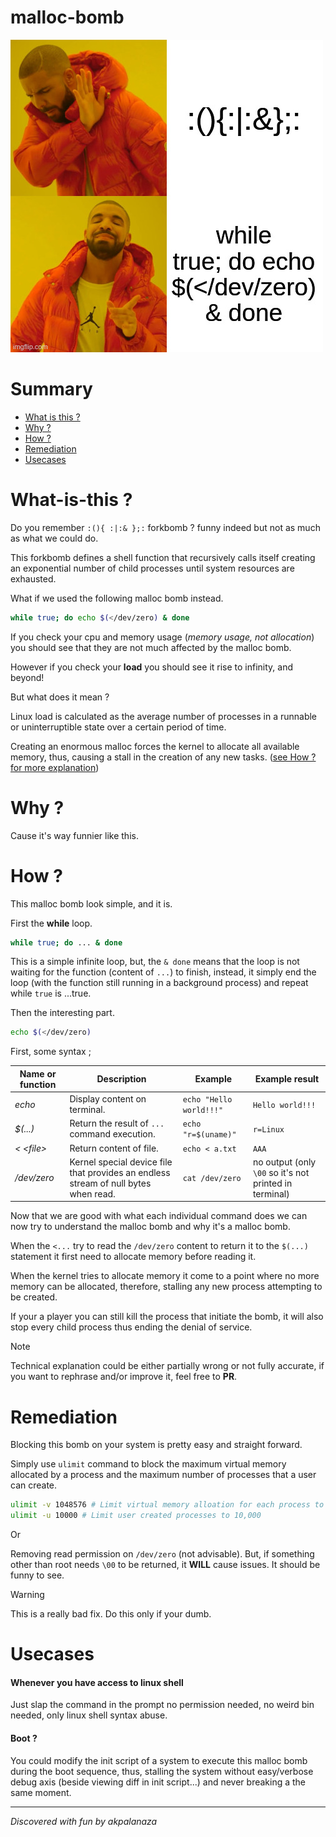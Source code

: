 # malloc-bomb

![](mehh.jpg)

# Summary

- [What is this ?](#What-is-this-?)
- [Why ?](#Why)
- [How ?](#How)
- [Remediation](#Remediation)
- [Usecases](#Usecases)
# What-is-this ?

Do you remember `:(){ :|:& };:` forkbomb ?  funny indeed but  not as much as what we could do.

This forkbomb defines a shell function that recursively calls itself creating an exponential number of child processes until system resources are exhausted.

What if we used the following malloc bomb instead.

```sh
while true; do echo $(</dev/zero) & done
```

If you check your cpu and memory usage (*memory usage, not allocation*) you should see that they are not much affected by the malloc bomb.

However if you check your **load** you should see it rise to infinity, and beyond!

But what does it mean ?

Linux load is calculated as the average number of processes in a runnable or uninterruptible state over a certain period of time.

Creating an enormous malloc forces the kernel to allocate all available memory, thus, causing a stall in the creation of any new tasks. ([see How ? for more explanation](#How))

# Why ?

Cause it's way funnier like this.

# How ?

This malloc bomb look simple, and it is.

First the **while** loop.

```sh
while true; do ... & done
```

This is a simple infinite loop, but, the `& done` means that the loop is not waiting for the function (content of `...`) to finish, instead, it simply end the loop (with the function still running in a background process) and repeat while `true` is ...true.

Then the interesting part.

```sh
echo $(</dev/zero)
```

First, some syntax ;

| Name or function | Description                                                                         | Example                 | Example result                                         |
| ---------------- | ----------------------------------------------------------------------------------- | ----------------------- | ------------------------------------------------------ |
| *echo*           | Display content on terminal.                                                        | `echo "Hello world!!!"` | `Hello world!!!`                                       |
| *$(...)*         | Return the result of `...` command execution.                                       | `echo "r=$(uname)"`     | `r=Linux`                                              |
| *<  \<file\>*    | Return content of file.                                                             | `echo < a.txt`          | `AAA`                                                  |
| */dev/zero*      | Kernel special device file that provides an endless stream of null bytes when read. | `cat /dev/zero`         | no output (only `\00` so it's not printed in terminal) |

Now that we are good with what each individual command does we can now try to understand the malloc bomb and why it's a malloc bomb.

When the `<...` try to read the `/dev/zero` content to return it to the `$(...)` statement it first need to allocate memory before reading it.

When the kernel tries to allocate memory it come to a point where no more memory can be allocated, therefore, stalling any new process attempting to be created.

If your a player you can still kill the process that initiate the bomb, it will also stop every child process thus ending the denial of service. 

> [!NOTE]
Technical explanation could be either partially wrong or not fully accurate, if you want to rephrase and/or improve it, feel free to **PR**.

# Remediation

Blocking this bomb on your system is pretty easy and straight forward.

Simply use `ulimit` command to block the maximum virtual memory allocated by a process and the maximum number of processes that a user can create.

```sh
ulimit -v 1048576 # Limit virtual memory alloation for each process to 1GB
ulimit -u 10000 # Limit user created processes to 10,000
```

Or

Removing read permission on `/dev/zero` (not advisable). But, if something other than root needs `\00` to be returned, it **WILL** cause issues. It should be funny to see.

> [!WARNING]
This is a really bad fix. Do this only if your dumb.

# Usecases

#### Whenever you have access to linux shell

Just slap the command in the prompt no permission needed, no weird bin needed, only linux shell syntax abuse.

#### Boot ?

You could modify the init script of a system to execute this malloc bomb during the boot sequence, thus, stalling the system without easy/verbose debug axis (beside viewing diff in init script...) and never breaking a the same moment.

---
*Discovered with fun by akpalanaza*
